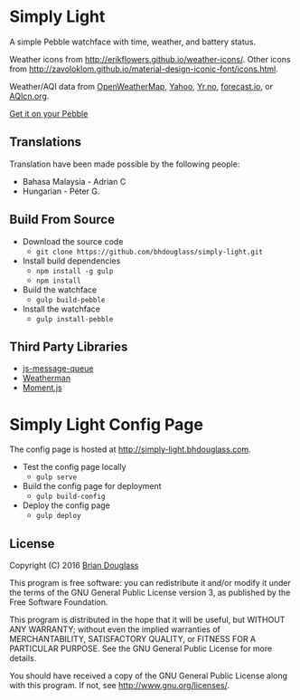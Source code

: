 # Simply Light #

A simple Pebble watchface with time, weather, and battery status.

Weather icons from <http://erikflowers.github.io/weather-icons/>. Other icons from
<http://zavoloklom.github.io/material-design-iconic-font/icons.html>.

Weather/AQI data from
[OpenWeatherMap](http://openweathermap.org/),
[Yahoo](https://www.yahoo.com/?ilc=401),
[Yr.no](http://yr.no/),
[forecast.io](http://forecast.io/),
or [AQIcn.org](http://aqicn.org/).

[Get it on your Pebble](https://apps.getpebble.com/applications/5472c040c13ebf3ddf000045)

## Translations ##

Translation have been made possible by the following people:

* Bahasa Malaysia - Adrian C
* Hungarian - Péter G.

## Build From Source ##

* Download the source code
	* `git clone https://github.com/bhdouglass/simply-light.git`
* Install build dependencies
	* `npm install -g gulp`
	* `npm install`
* Build the watchface
	* `gulp build-pebble`
* Install the watchface
	* `gulp install-pebble`

## Third Party Libraries ##

* [js-message-queue](https://github.com/smallstoneapps/js-message-queue)
* [Weatherman](https://github.com/bhdouglass/weather-man)
* [Moment.js](http://momentjs.com/)

# Simply Light Config Page #

The config page is hosted at <http://simply-light.bhdouglass.com>.

* Test the config page locally
	* `gulp serve`
* Build the config page for deployment
	* `gulp build-config`
* Deploy the config page
	* `gulp deploy`

## License ##

Copyright (C) 2016 [Brian Douglass](http://bhdouglass.com/)

This program is free software: you can redistribute it and/or modify it under
the terms of the GNU General Public License version 3, as published by the Free
Software Foundation.

This program is distributed in the hope that it will be useful, but WITHOUT ANY
WARRANTY; without even the implied warranties of MERCHANTABILITY, SATISFACTORY
QUALITY, or FITNESS FOR A PARTICULAR PURPOSE.  See the GNU General Public
License for more details.

You should have received a copy of the GNU General Public License along with
this program.  If not, see <http://www.gnu.org/licenses/>.
